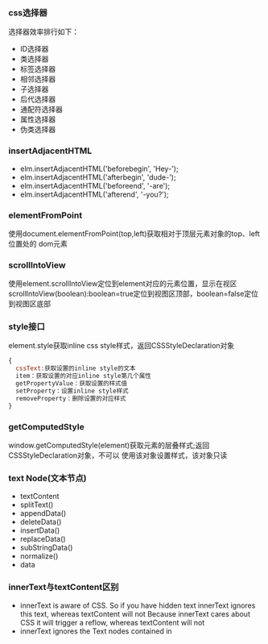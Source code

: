 ### css选择器
选择器效率排行如下：

+ ID选择器
+ 类选择器
+ 标签选择器
+ 相邻选择器
+ 子选择器
+ 后代选择器
+ 通配符选择器
+ 属性选择器
+ 伪类选择器

### insertAdjacentHTML

- elm.insertAdjacentHTML('beforebegin', '<span>Hey-</span>');
- elm.insertAdjacentHTML('afterbegin', '<span>dude-</span>'); 
- elm.insertAdjacentHTML('beforeend', '<span>-are</span>'); 
- elm.insertAdjacentHTML('afterend', '<span>-you?</span>');  

### elementFromPoint

使用document.elementFromPoint(top,left)获取相对于顶层元素对象的top、left位置处的
dom元素

### scrollIntoView

使用element.scrollIntoView定位到element对应的元素位置，显示在视区
scrollIntoView(boolean):boolean=true定位到视图区顶部，boolean=false定位到视图区底部

### style接口

element.style获取inline css style样式，返回CSSStyleDeclaration对象
```javascript
{
  cssText:获取设置的inline style的文本
  item：获取设置的对应inline style第几个属性
  getPropertyValue：获取设置的样式值
  setProperty：设置inline style样式
  removeProperty：删除设置的对应样式
}
```

### getComputedStyle

window.getComputedStyle(element)获取元素的层叠样式;返回CSSStyleDeclaration对象，不可以
使用该对象设置样式，该对象只读

### text Node(文本节点)

+ textContent
+ splitText()
+ appendData()
+ deleteData()
+ insertData()
+ replaceData()
+ subStringData()
+ normalize()
+ data

### innerText与textContent区别

+ innerText is aware of CSS. So if you have hidden text innerText ignores this text, whereas textContent will not
Because innerText cares about CSS it will trigger a reflow, whereas textContent will not
+ innerText ignores the Text nodes contained in <script> and <style> elements
+ innerText, unlike textContent will normalize the text that is returned. Just think of textContent as returning exactly what is in the document with the markup removed. This will include white space, line breaks, and carriage returns
+ innerText is considered to be non-standard and browser specific while textContent is implemented from the DOM specifications

